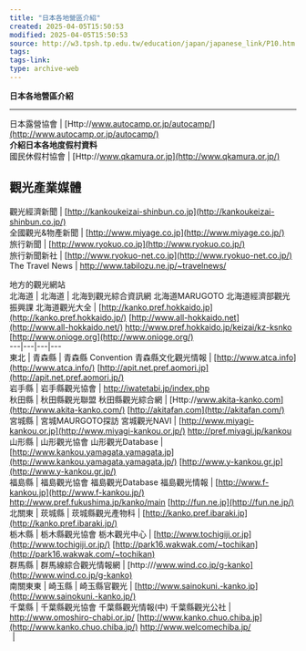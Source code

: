 ```yaml
---
title: "日本各地營區介紹"
created: 2025-04-05T15:50:53
modified: 2025-04-05T15:50:53
source: http://w3.tpsh.tp.edu.tw/education/japan/japanese_link/P10.htm
tags:
tags-link:
type: archive-web
---
```


**日本各地營區介紹**  

---  
日本露營協會 |  [Http://www.autocamp.or.jp/autocamp/](http://www.autocamp.or.jp/autocamp/)  
**介紹日本各地度假村資料**  
國民休假村協會 |  [Http://www.qkamura.or.jp](http://www.qkamura.or.jp/)  
  
**觀光產業媒體**  
---  
觀光經濟新聞 |  [http://kankoukeizai-shinbun.co.jp](http://kankoukeizai-shinbun.co.jp/)  
全國觀光&物產新聞 |  [http://www.miyage.co.jp](http://www.miyage.co.jp/)  
旅行新聞 |  [http://www.ryokuo.co.jp](http://www.ryokuo.co.jp/)  
旅行新聞新社 |  [http://www.ryokuo-net.co.jp](http://www.ryokuo-net.co.jp/)  
The Travel News |  <http://www.tabilozu.ne.jp/~travelnews/>  
  
地方的觀光網站   
北海道 |  北海道 |  北海到觀光綜合資訊網 北海道MARUGOTO 北海道經濟部觀光振興課 北海道觀光大全 |  [http://kanko.pref.hokkaido.jp](http://kanko.pref.hokkaido.jp/) [http://www.all-hokkaido.net](http://www.all-hokkaido.net/) <http://www.pref.hokkaido.jp/keizai/kz-ksnko> [http://www.onioge.org](http://www.onioge.org/)  
---|---|---|---  
東北 |  青森縣 |  青森縣 Convention 青森縣文化觀光情報 |  [http://www.atca.info](http://www.atca.info/) [http://apit.net.pref.aomori.jp](http://apit.net.pref.aomori.jp/)  
岩手縣 |  岩手縣觀光協會 |  <http://iwatetabi.jp/index.php>  
秋田縣 |  秋田縣觀光聯盟 秋田縣觀光綜合網 |  [Http://www.akita-kanko.com](http://www.akita-kanko.com/) [http://akitafan.com](http://akitafan.com/)  
宮城縣 |  宮城MAURGOTO探訪 宮城觀光NAVI |  [http://www.miyagi-kankou.or.jp](http://www.miyagi-kankou.or.jp/) <http://pref.miyagi.jp/kankou>  
山形縣 |  山形觀光協會 山形觀光Database |  [http://www.kankou.yamagata.yamagata.jp](http://www.kankou.yamagata.yamagata.jp/) [http://www.y-kankou.gr.jp](http://www.y-kankou.gr.jp/)  
福島縣 |  福島觀光協會 福島觀光Database 福島觀光情報 |  [http://www.f-kankou.jp](http://www.f-kankou.jp/) <http://www.pref.fukushima.jp/kanko/main> [http://fun.ne.jp](http://fun.ne.jp/)  
北關東 |  莰城縣 |  莰城縣觀光產物科 |  [http://kanko.pref.ibaraki.jp](http://kanko.pref.ibaraki.jp/)  
栃木縣 |  栃木縣觀光協會 栃木觀光中心 |  [http://www.tochigiji.or.jp](http://www.tochigiji.or.jp/) [http://park16.wakwak.com/~tochikan](http://park16.wakwak.com/~tochikan)  
群馬縣 |  群馬線綜合觀光情報網 |  [http:///www.wind.co.jp/g-kanko](http://www.wind.co.jp/g-kanko)  
南關東東 |  崎玉縣 |  崎玉縣官觀光 |  [http://www.sainokuni.-kanko.jp](http://www.sainokuni.-kanko.jp/)  
千葉縣 |  千葉縣觀光協會 千葉縣觀光情報(中) 千葉縣觀光公社 |  <http://www.omoshiro-chabi.or.jp/> [http://www.kanko.chuo.chiba.jp](http://www.kanko.chuo.chiba.jp/) <http://www.welcomechiba.jp/>  
![](data:image/gif;base64,R0lGODlhAQABAPAAAAAAAP///yH5BAEAAAEALAAAAAABAAEAAAICTAEAOw==) | ![](data:image/gif;base64,R0lGODlhAQABAPAAAAAAAP///yH5BAEAAAEALAAAAAABAAEAAAICTAEAOw==)  
  
  


 

 

 

 
